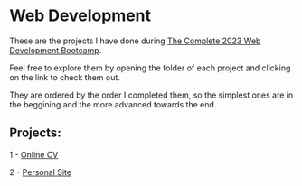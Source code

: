 # Web Development
These are the projects I have done during [The Complete 2023 Web Development Bootcamp](https://www.udemy.com/course/the-complete-web-development-bootcamp/).

Feel free to explore them by opening the folder of each project and clicking on the link to check them out. 

They are ordered by the order I completed them, so the simplest ones are in the beggining and the more advanced towards the end.

## Projects:

1 - [Online CV](https://mariamalvarez.github.io/Web-Development/1%20-%20Online%20Resume/)

2 - [Personal Site](https://mariamalvarez.github.io/Web-Development/2%20-%20Personal%20Site/)
